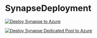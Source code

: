 # SynapseDeployment
[![Deploy Synapse to Azure](https://aka.ms/deploytoazurebutton)](https://portal.azure.com/#create/Microsoft.Template/uri/https%3A%2F%2Fraw.githubusercontent.com%2FBinuadf%2FSynapseDeployment%2Fmain%2Ftemplate.json)


[![Deploy Synapse Dedicated Pool to Azure](https://aka.ms/deploytoazurebutton)](https://portal.azure.com/#create/Microsoft.Template/uri/https%3A%2F%2Fraw.githubusercontent.com%2FBinuadf%2FSynapseDeployment%2Fmain%2FSynapsePooltemplate.json)
